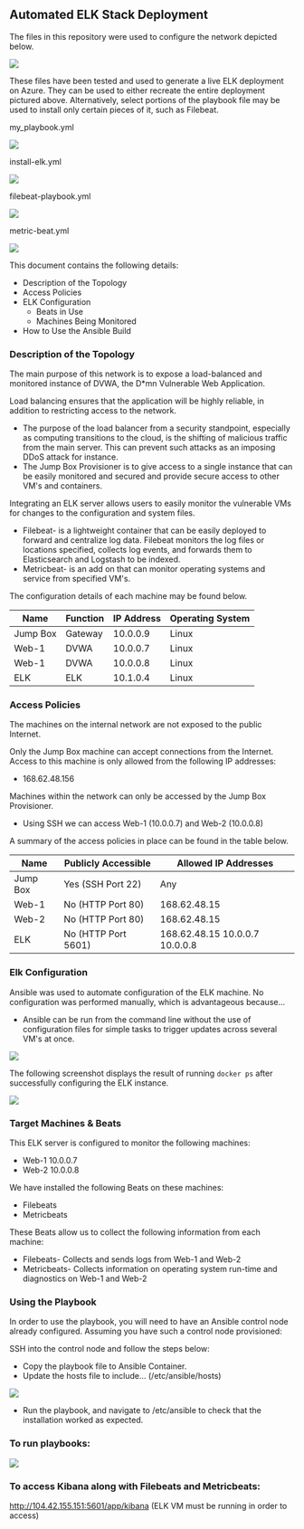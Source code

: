 ## Automated ELK Stack Deployment

The files in this repository were used to configure the network depicted below.

![](https://github.com/JMPence89/Elk-Stack/blob/main/Nerwork_diagram.png)

These files have been tested and used to generate a live ELK deployment on Azure. They can be used to either recreate the entire deployment pictured above. Alternatively, select portions of the playbook file may be used to install only certain pieces of it, such as Filebeat.

my_playbook.yml

![](https://github.com/JMPence89/Elk-Stack/blob/main/Playbooks/my_playbook.yml.png)

install-elk.yml

![](https://github.com/JMPence89/Elk-Stack/blob/main/Playbooks/install-elk.yml.png)

filebeat-playbook.yml

![](https://github.com/JMPence89/Elk-Stack/blob/main/Playbooks/filebeat-playbook.yml.png)

metric-beat.yml

![](https://github.com/JMPence89/Elk-Stack/blob/main/Playbooks/metric-beat.yml.png)


This document contains the following details:
- Description of the Topology
- Access Policies
- ELK Configuration
  - Beats in Use
  - Machines Being Monitored
- How to Use the Ansible Build


### Description of the Topology

The main purpose of this network is to expose a load-balanced and monitored instance of DVWA, the D*mn Vulnerable Web Application.

Load balancing ensures that the application will be highly reliable, in addition to restricting access to the network.
- The purpose of the load balancer from a security standpoint, especially as computing transitions to the cloud, is the shifting of malicious traffic from the main server. This can prevent such attacks as an imposing DDoS attack for instance.
- The Jump Box Provisioner is to give access to a single instance that can be easily monitored and secured and provide secure access to other VM's and containers.

Integrating an ELK server allows users to easily monitor the vulnerable VMs for changes to the configuration and system files.
- Filebeat- is a lightweight container that can be easily deployed to forward and centralize log data. Filebeat monitors the log files or locations specified, collects log events, and forwards them to Elasticsearch and Logstash to be indexed.
- Metricbeat- is an add on that can monitor operating systems and service from specified VM's.

The configuration details of each machine may be found below.

| Name     | Function | IP Address | Operating System |
|----------|----------|------------|------------------|
| Jump Box | Gateway  | 10.0.0.9   | Linux            |
| Web-1    |  DVWA    | 10.0.0.7   | Linux            |
| Web-1    |  DVWA    | 10.0.0.8   | Linux            |
| ELK      |  ELK     | 10.1.0.4   | Linux            |

### Access Policies

The machines on the internal network are not exposed to the public Internet. 

Only the Jump Box machine can accept connections from the Internet. Access to this machine is only allowed from the following IP addresses:
- 168.62.48.156

Machines within the network can only be accessed by the Jump Box Provisioner.
- Using SSH we can access Web-1 (10.0.0.7) and Web-2 (10.0.0.8)

A summary of the access policies in place can be found in the table below.

| Name     | Publicly Accessible | Allowed IP Addresses              |
|----------|---------------------|-----------------------------------|
| Jump Box | Yes (SSH Port 22)   |               Any                 |
|  Web-1   | No  (HTTP Port 80)  |           168.62.48.15            |
|  Web-2   | No  (HTTP Port 80)  |           168.62.48.15            |
|   ELK    | No  (HTTP Port 5601)| 168.62.48.15  10.0.0.7  10.0.0.8  |
### Elk Configuration

Ansible was used to automate configuration of the ELK machine. No configuration was performed manually, which is advantageous because...
- Ansible can be run from the command line without the use of configuration files for simple tasks to trigger updates across several VM's at once.

![](https://github.com/JMPence89/Elk-Stack/blob/main/Playbook_tasks.png)

The following screenshot displays the result of running `docker ps` after successfully configuring the ELK instance.

![](https://github.com/JMPence89/Elk-Stack/blob/main/Elk_docker_run.png)

### Target Machines & Beats
This ELK server is configured to monitor the following machines:
- Web-1 	10.0.0.7
- Web-2		10.0.0.8

We have installed the following Beats on these machines:
- Filebeats
- Metricbeats

These Beats allow us to collect the following information from each machine:
- Filebeats- Collects and sends logs from Web-1 and Web-2
- Metricbeats- Collects information on operating system run-time and diagnostics on Web-1 and Web-2

### Using the Playbook
In order to use the playbook, you will need to have an Ansible control node already configured. Assuming you have such a control node provisioned: 

SSH into the control node and follow the steps below:
- Copy the playbook file to Ansible Container.
- Update the hosts file to include...		(/etc/ansible/hosts)

![](https://github.com/JMPence89/Elk-Stack/blob/main/hosts_file.png)
     
- Run the playbook, and navigate to /etc/ansible to check that the installation worked as expected.

### To run playbooks:

![](https://github.com/JMPence89/Elk-Stack/blob/main/Deployment_commands.png)

### To access Kibana along with Filebeats and Metricbeats:

http://104.42.155.151:5601/app/kibana		(ELK VM must be running in order to access)


